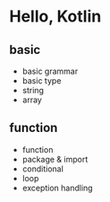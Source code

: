 # Hello, Kotlin

## basic
- basic grammar
- basic type
- string
- array

## function
- function
- package & import
- conditional
- loop
- exception handling